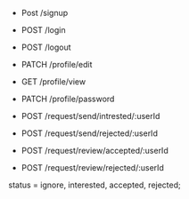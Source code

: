 - Post   /signup
- POST   /login
- POST   /logout


- PATCH   /profile/edit
- GET     /profile/view
- PATCH   /profile/password

- POST    /request/send/intrested/:userId
- POST    /request/send/rejected/:userId


- POST    /request/review/accepted/:userId
- POST    /request/review/rejected/:userId



status = ignore, interested, accepted, rejected;

